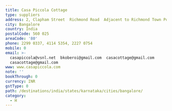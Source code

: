 ```yaml
---
title: Casa Piccola Cottage
type: suppliers
address: 2, Clapham Street  Richmond Road  Adjacent to Richmond Town Post Office
city: Bangalore
country: India
postalCode: 560 025
areaCode: '80'
phone: 2299 0337, 4114 5354, 2227 0754
mobile: 0
email: >-
  casapiccola@vsnl.net  bkoberoi@gmail.com  casacottage@gmail.com 
  casacottage@gmail.com
www: www.casapiccola.com
note: ''
bookThrough: 0
currency: INR
gstType: 0
path: /destinations/india/states/karnataka/cities/bangalore/
category:
  - H
---
```


